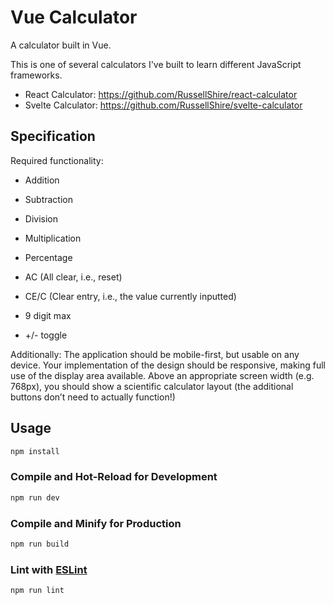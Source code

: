 # Vue Calculator

A calculator built in Vue.

This is one of several calculators I've built to learn different JavaScript frameworks.
- React Calculator: https://github.com/RussellShire/react-calculator
- Svelte Calculator: https://github.com/RussellShire/svelte-calculator

## Specification
Required functionality:

- Addition

- Subtraction

- Division

- Multiplication

- Percentage

- AC (All clear, i.e., reset)

- CE/C (Clear entry, i.e., the value currently inputted)

- 9 digit max

- +/- toggle

Additionally: The application should be mobile-first, but usable on any device. Your implementation of the design should be responsive, making full use of the display area available. Above an appropriate screen width (e.g. 768px), you should show a scientific calculator layout (the additional buttons don’t need to actually function!)

## Usage

```sh
npm install
```

### Compile and Hot-Reload for Development

```sh
npm run dev
```

### Compile and Minify for Production

```sh
npm run build
```

### Lint with [ESLint](https://eslint.org/)

```sh
npm run lint
```
